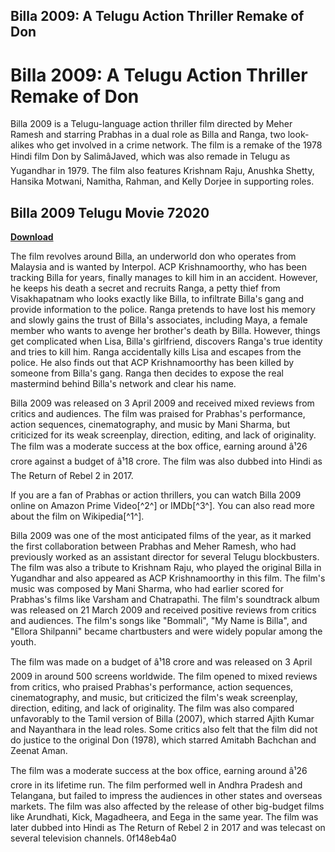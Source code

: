 ## Billa 2009: A Telugu Action Thriller Remake of Don

  
# Billa 2009: A Telugu Action Thriller Remake of Don
 
Billa 2009 is a Telugu-language action thriller film directed by Meher Ramesh and starring Prabhas in a dual role as Billa and Ranga, two look-alikes who get involved in a crime network. The film is a remake of the 1978 Hindi film Don by SalimâJaved, which was also remade in Telugu as Yugandhar in 1979. The film also features Krishnam Raju, Anushka Shetty, Hansika Motwani, Namitha, Rahman, and Kelly Dorjee in supporting roles.
 
## Billa 2009 Telugu Movie 72020


[**Download**](https://distlittblacem.blogspot.com/?l=2tLdAr)

 
The film revolves around Billa, an underworld don who operates from Malaysia and is wanted by Interpol. ACP Krishnamoorthy, who has been tracking Billa for years, finally manages to kill him in an accident. However, he keeps his death a secret and recruits Ranga, a petty thief from Visakhapatnam who looks exactly like Billa, to infiltrate Billa's gang and provide information to the police. Ranga pretends to have lost his memory and slowly gains the trust of Billa's associates, including Maya, a female member who wants to avenge her brother's death by Billa. However, things get complicated when Lisa, Billa's girlfriend, discovers Ranga's true identity and tries to kill him. Ranga accidentally kills Lisa and escapes from the police. He also finds out that ACP Krishnamoorthy has been killed by someone from Billa's gang. Ranga then decides to expose the real mastermind behind Billa's network and clear his name.
 
Billa 2009 was released on 3 April 2009 and received mixed reviews from critics and audiences. The film was praised for Prabhas's performance, action sequences, cinematography, and music by Mani Sharma, but criticized for its weak screenplay, direction, editing, and lack of originality. The film was a moderate success at the box office, earning around â¹26 crore against a budget of â¹18 crore. The film was also dubbed into Hindi as The Return of Rebel 2 in 2017.
 
If you are a fan of Prabhas or action thrillers, you can watch Billa 2009 online on Amazon Prime Video[^2^] or IMDb[^3^]. You can also read more about the film on Wikipedia[^1^].
  
Billa 2009 was one of the most anticipated films of the year, as it marked the first collaboration between Prabhas and Meher Ramesh, who had previously worked as an assistant director for several Telugu blockbusters. The film was also a tribute to Krishnam Raju, who played the original Billa in Yugandhar and also appeared as ACP Krishnamoorthy in this film. The film's music was composed by Mani Sharma, who had earlier scored for Prabhas's films like Varsham and Chatrapathi. The film's soundtrack album was released on 21 March 2009 and received positive reviews from critics and audiences. The film's songs like "Bommali", "My Name is Billa", and "Ellora Shilpanni" became chartbusters and were widely popular among the youth.
 
The film was made on a budget of â¹18 crore and was released on 3 April 2009 in around 500 screens worldwide. The film opened to mixed reviews from critics, who praised Prabhas's performance, action sequences, cinematography, and music, but criticized the film's weak screenplay, direction, editing, and lack of originality. The film was also compared unfavorably to the Tamil version of Billa (2007), which starred Ajith Kumar and Nayanthara in the lead roles. Some critics also felt that the film did not do justice to the original Don (1978), which starred Amitabh Bachchan and Zeenat Aman.
 
The film was a moderate success at the box office, earning around â¹26 crore in its lifetime run. The film performed well in Andhra Pradesh and Telangana, but failed to impress the audiences in other states and overseas markets. The film was also affected by the release of other big-budget films like Arundhati, Kick, Magadheera, and Eega in the same year. The film was later dubbed into Hindi as The Return of Rebel 2 in 2017 and was telecast on several television channels.
 0f148eb4a0
